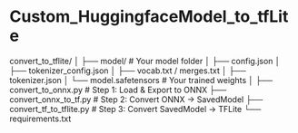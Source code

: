 # Custom_HuggingfaceModel_to_tfLite
convert_to_tflite/
│
├── model/                    # Your model folder
│   ├── config.json
│   ├── tokenizer_config.json
│   ├── vocab.txt / merges.txt
│   ├── tokenizer.json
│   └── model.safetensors     # Your trained weights
│
├── convert_to_onnx.py        # Step 1: Load & Export to ONNX
├── convert_onnx_to_tf.py     # Step 2: Convert ONNX → SavedModel
├── convert_tf_to_tflite.py   # Step 3: Convert SavedModel → TFLite
└── requirements.txt

